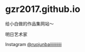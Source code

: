 # gzr2017.github.io
给小白做的作品集网站～

明日艺术家

Instagram [@ruojunbaiiiiiiiiiii](https://www.instagram.com/ruojunbaiiiiiiiiiii/)
